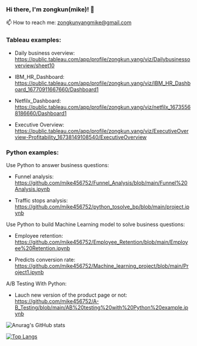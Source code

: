### Hi there, I'm zongkun(mike)! 👋

📫 How to reach me: zongkunyangmike@gmail.com

### Tableau examples:

- Daily business overview: https://public.tableau.com/app/profile/zongkun.yang/viz/Dailybusinessoverview/sheet10

- IBM_HR_Dashboard: https://public.tableau.com/app/profile/zongkun.yang/viz/IBM_HR_Dashboard_16770911667660/Dashboard1

- Netfilx_Dashboard: https://public.tableau.com/app/profile/zongkun.yang/viz/netfilx_16735568186660/Dashboard1

- Executive Overview: https://public.tableau.com/app/profile/zongkun.yang/viz/ExecutiveOverview-Profitability_16738149108540/ExecutiveOverview

### Python examples:

Use Python to answer business questions: 
- Funnel analysis: https://github.com/mike456752/Funnel_Analysis/blob/main/Funnel%20Analysis.ipynb

- Traffic stops analysis: https://github.com/mike456752/python_tosolve_bp/blob/main/project.ipynb

Use Python to build Machine Learning model to solve business questions: 
- Employee retention: https://github.com/mike456752/Employee_Retention/blob/main/Employee%20Retention.ipynb

- Predicts conversion rate: https://github.com/mike456752/Machine_learning_project/blob/main/Project1.ipynb

A/B Testing With Python:

- Lauch new version of the product page or not: https://github.com/mike456752/A-B_Testing/blob/main/AB%20testing%20with%20Python%20example.ipynb


![Anurag's GitHub stats](https://github-readme-stats.vercel.app/api?username=mike456752&show_icons=true&theme=radical)

[![Top Langs](https://github-readme-stats.vercel.app/api/top-langs/?username=mike456752&layout=compact)](https://github.com/anuraghazra/github-readme-stats)
